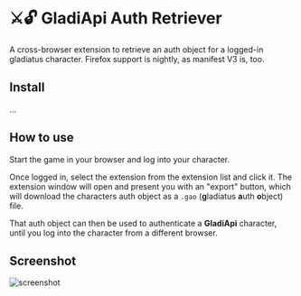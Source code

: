 # ⚔️🔓 GladiApi Auth Retriever

A cross-browser extension to retrieve an auth object for a logged-in gladiatus character. Firefox support is nightly, as manifest V3 is, too.

## Install
...

## How to use
Start the game in your browser and log into your character. 

Once logged in, select the extension from the extension list and click it. The extension window will open and present you with an "export" button, which will download the characters auth object as a `.gao` (**g**ladiatus **a**uth **o**bject) file.

That auth object can then be used to authenticate a **GladiApi** character, until you log into the character from a different browser.

## Screenshot
![screenshot](https://i.imgur.com/3SVxlHH.png)